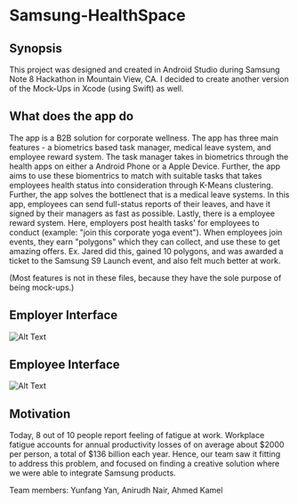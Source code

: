 # Samsung-HealthSpace

## Synopsis
This project was designed and created in Android Studio during Samsung Note 8 Hackathon in Mountain View, CA.
I decided to create another version of the Mock-Ups in Xcode (using Swift) as well.

## What does the app do
The app is a B2B solution for corporate wellness. The app has three main features - a biometrics based task manager, 
medical leave system, and employee reward system. The task manager takes in biometrics through the health apps on either a
Android Phone or a Apple Device. Further, the app aims to use these biomentrics to match with suitable tasks that takes
employees health status into consideration through K-Means clustering. Further, the app solves the bottlenect that is a 
medical leave systems. In this app, employees can send full-status reports of their leaves, and have it signed by their
managers as fast as possible. Lastly, there is a employee reward system. Here, employers post health tasks' for employees to
conduct (example: "join this corporate yoga event"). When employees join events, they earn "polygons" which they can collect,
and use these to get amazing offers. Ex. Jared did this, gained 10 polygons, and was awarded a ticket to the Samsung S9 Launch 
event, and also felt much better at work.

(Most features is not in these files, because they have the sole purpose of being mock-ups.)

## Employer Interface
![Alt Text](https://media.giphy.com/media/3oFzmoUN47gLvtfGxy/giphy.gif)

## Employee Interface
![Alt Text](https://media.giphy.com/media/l0HUltuKMoPxeyFVu/giphy.gif)

## Motivation
Today, 8 out of 10 people report feeling of fatigue at work. Workplace fatigue accounts for annual productivity losses of on
average about $2000 per person, a total of $136 billion each year. Hence, our team saw it fitting to address this problem, and
focused on finding a creative solution where we were able to integrate Samsung products. 

Team members: Yunfang Yan, Anirudh Nair, Ahmed Kamel
